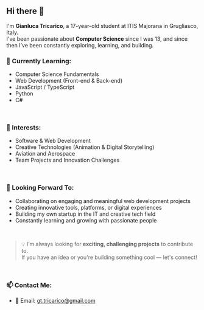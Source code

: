 ## Hi there 👋

<!--**GianlucaTricarico/GianlucaTricarico** is a ✨ _special_ ✨ repository because its `README.md` (this file) appears on your GitHub profile.-->

I'm **Gianluca Tricarico**, a 17-year-old student at ITIS Majorana in Grugliasco, Italy.  
I've been passionate about **Computer Science** since I was 13, and since then I’ve been constantly exploring, learning, and building.
<br/>

### 🌱 Currently Learning:

- Computer Science Fundamentals  
- Web Development (Front-end & Back-end)  
- JavaScript / TypeScript  
- Python  
- C#  
<br/>

### 👀 Interests:

- Software & Web Development  
- Creative Technologies (Animation & Digital Storytelling)  
- Aviation and Aerospace  
- Team Projects and Innovation Challenges  
<br/>

### 🔭 Looking Forward To:

- Collaborating on engaging and meaningful web development projects  
- Creating innovative tools, platforms, or digital experiences  
- Building my own startup in the IT and creative tech field  
- Constantly learning and growing with passionate people  
<br/>

> 💡 I’m always looking for **exciting, challenging projects** to contribute to.  
> If you have an idea or you're building something cool — let's connect!

<br/>

### 📫 Contact Me:

- 📧 Email: [gt.tricarico@gmail.com](mailto:gt.tricarico@gmail.com)  
